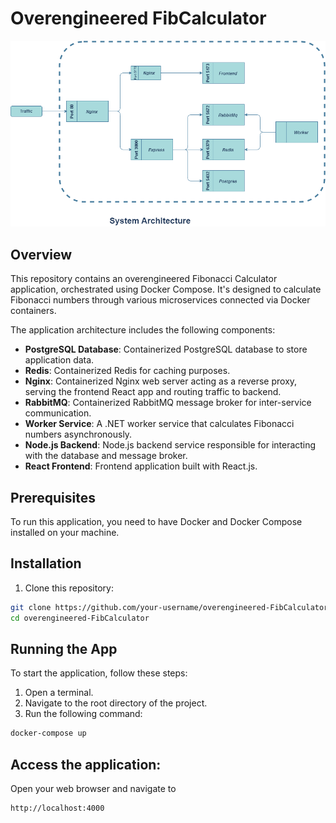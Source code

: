 # Overengineered FibCalculator

![System Diagram](./resource/sd.png)

## Overview

This repository contains an overengineered Fibonacci Calculator application, orchestrated using Docker Compose. It's designed to calculate Fibonacci numbers through various microservices connected via Docker containers.

The application architecture includes the following components:

- **PostgreSQL Database**: Containerized PostgreSQL database to store application data.
- **Redis**: Containerized Redis for caching purposes.
- **Nginx**: Containerized Nginx web server acting as a reverse proxy, serving the frontend React app and routing traffic to backend.
- **RabbitMQ**: Containerized RabbitMQ message broker for inter-service communication.
- **Worker Service**: A .NET worker service that calculates Fibonacci numbers asynchronously.
- **Node.js Backend**: Node.js backend service responsible for interacting with the database and message broker.
- **React Frontend**: Frontend application built with React.js.

## Prerequisites

To run this application, you need to have Docker and Docker Compose installed on your machine.

## Installation

1. Clone this repository:

```bash
git clone https://github.com/your-username/overengineered-FibCalculator.git
cd overengineered-FibCalculator
```
## Running the App

To start the application, follow these steps:

1. Open a terminal.
2. Navigate to the root directory of the project.
3. Run the following command:

```bash
docker-compose up
```

## Access the application:
Open your web browser and navigate to 
```bash
http://localhost:4000
``` 

